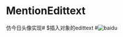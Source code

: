# MentionEdittext
仿今日头像实现# $插入对象的edittext
#![baidu](http://www.baidu.com/img/bdlogo.gif "百度logo")  
